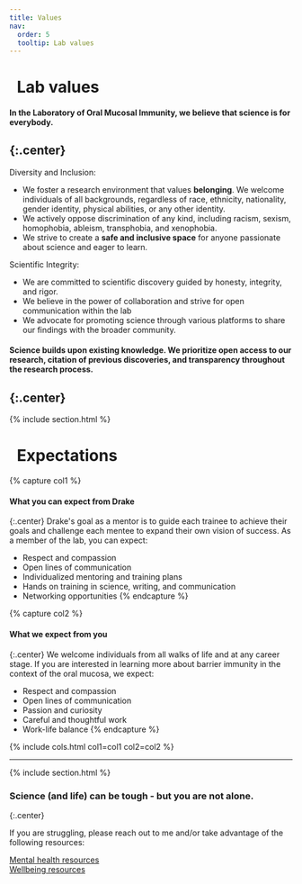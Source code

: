 ```yaml
---
title: Values
nav:
  order: 5
  tooltip: Lab values
---
```


# <i class="fas fa-hands-helping"></i>&nbsp;&nbsp;Lab values

#### In the Laboratory of Oral Mucosal Immunity, we believe that science is for everybody.
{:.center}
---

Diversity and Inclusion:
- We foster a research environment that values **belonging**. We welcome individuals of all backgrounds, regardless of race, ethnicity, nationality, gender identity, physical abilities, or any other identity.
- We actively oppose discrimination of any kind, including racism, sexism, homophobia, ableism, transphobia, and xenophobia.
- We strive to create a **safe and inclusive space** for anyone passionate about science and eager to learn.

Scientific Integrity:
- We are committed to scientific discovery guided by honesty, integrity, and rigor.
- We believe in the power of collaboration and strive for open communication within the lab
- We advocate for promoting science through various platforms to share our findings with the broader community.

#### Science builds upon existing knowledge. We prioritize open access to our research, citation of previous discoveries, and transparency throughout the research process. 
{:.center}
---
{% include section.html %}
# <i class="fa-solid fa-hand-holding-heart"></i>&nbsp;&nbsp;Expectations

{% capture col1 %}
#### What you can expect from Drake
{:.center}
Drake's goal as a mentor is to guide each trainee to achieve their goals and challenge each mentee to expand their own vision of success. As a member of the lab, you can expect:
- Respect and compassion
- Open lines of communication
- Individualized mentoring and training plans
- Hands on training in science, writing, and communication
- Networking opportunities
{% endcapture %}

{% capture col2 %}
#### What we expect from you
{:.center}
We welcome individuals from all walks of life and at any career stage. If you are interested in learning more about barrier immunity in the context of the oral mucosa, we expect:
- Respect and compassion
- Open lines of communication
- Passion and curiosity
- Careful and thoughtful work
- Work-life balance
{% endcapture %}

{% 
  include cols.html
  col1=col1
  col2=col2
%}

---
{% include section.html %}
### Science (and life) can be tough - but you are not alone.
{:.center}

If you are struggling, please reach out to me and/or take advantage of the following resources:

[Mental health resources](https://hr.umn.edu/Benefits/Mental-Health-Resources)  
[Wellbeing resources](https://recwell.umn.edu/wellbeing)